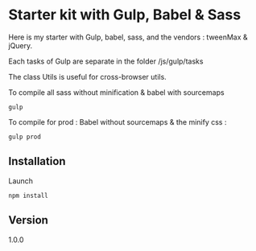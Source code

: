 # Starter kit with Gulp, Babel & Sass

Here is my starter with Gulp, babel, sass, and the vendors : tweenMax & jQuery.

Each tasks of Gulp are separate in the folder /js/gulp/tasks

The class Utils is useful for cross-browser utils.

To compile all sass without minification & babel with sourcemaps 

```
gulp
```

To compile for prod : Babel without sourcemaps & the minify css :

```
gulp prod
```

## Installation

Launch 
```
npm install
```

## Version

1.0.0






